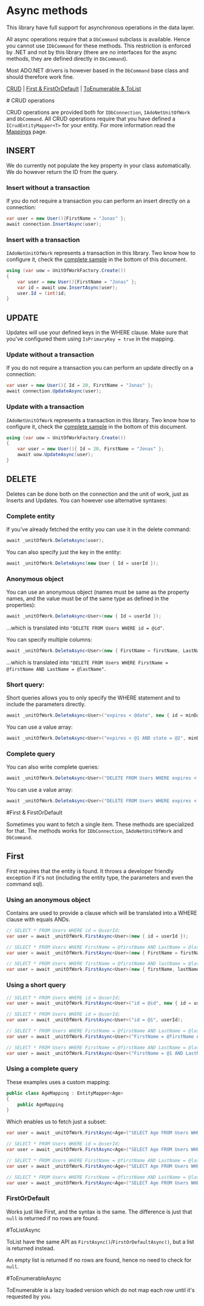﻿Async methods
==================

This library have full support for asynchronous operations in the data layer. 

All async operations 
require that a `DbCommand` subclass is available. 
Hence you cannot use `IDbCommand` for these methods. 
This restriction is 
enforced by .NET and not by this library (there are no interfaces for the async methods, they are defined directly in `DbCommand`).

Most ADO.NET drivers is however based in the `DbCommand` base class and should therefore work fine.


[CRUD](#CRUD) | [First & FirstOrDefault](#FIRST) | [ToEnumerable & ToList](TOENUMERABLE)

<a name="CRUD"/>
# CRUD operations

CRUD operations are provided both for `IDbConnection`, `IAdoNetUnitOfWork` and `DbCommand`. All CRUD operations
require that you have defined a `ICrudEntityMapper<T>` for your entity. For more information read the [Mappings](Mappings.md) page.

## INSERT

We do currently not populate the key property in your class automatically. We do however return the ID from the query.

### Insert without a transaction

If you do not require a transaction you can perform an insert directly on a connection:

```csharp
var user = new User(){FirstName = "Jonas" };
await connection.InsertAsync(user);
```

### Insert with a transaction

`IAdoNetUnitOfWork` represents a transaction in this library. Two know how to configure it, check the [complete sample](#CompleteSample) in the bottom of this document.

```csharp
using (var uow = UnitOfWorkFactory.Create())
{
    var user = new User(){FirstName = "Jonas" };
    var id = await uow.InsertAsync(user);
    user.Id = (int)id;
}
```

## UPDATE

Updates will use your defined keys in the WHERE clause. Make sure that you've configured them using `IsPrimaryKey = true` in the mapping.

### Update without a transaction

If you do not require a transaction you can perform an update directly on a connection:

```csharp
var user = new User(){ Id = 20, FirstName = "Jonas" };
await connection.UpdateAsync(user);
```

### Update with a transaction

`IAdoNetUnitOfWork` represents a transaction in this library. Two know how to configure it, check the [complete sample](#CompleteSample) in the bottom of this document.

```csharp
using (var uow = UnitOfWorkFactory.Create())
{
    var user = new User(){ Id = 20, FirstName = "Jonas" };
    await uow.UpdateAsync(user);
}
```

## DELETE

Deletes can be done both on the connection and the unit of work, just as Inserts and Updates. You can however use alternative syntaxes:

### Complete entity

If you've already fetched the entity you can use it in the delete command:

```csharp
await _unitOfWork.DeleteAsync(user);
```

You can also specify just the key in the entity:

```csharp
await _unitOfWork.DeleteAsync(new User { Id = userId });
```

### Anonymous object

You can use an anonymous object (names must be same as the property names, and the value must be of the same type as defined in the properties):

```csharp
await _unitOfWork.DeleteAsync<User>(new { Id = userId });
```

...which is translated into `"DELETE FROM Users WHERE id = @id"`. 

You can specify multiple columns:

```csharp
await _unitOfWork.DeleteAsync<User>(new { FirstName = firstName, LastName = lastName });
```

...which is translated into `"DELETE FROM Users WHERE FirstName = @firstName AND LastName = @lastName"`. 


### Short query:

Short queries allows you to only specify the WHERE statement and to include the parameters directly.

```csharp
await _unitOfWork.DeleteAsync<User>("expires < @date", new { id = minDate ));
```

You can use a value array:

```csharp
await _unitOfWork.DeleteAsync<User>("expires < @1 AND state = @2", minDate, UserState.ActivationRequired);
```

### Complete query

You can also write complete queries:

```csharp
await _unitOfWork.DeleteAsync<User>("DELETE FROM Users WHERE expires < @date", new { id = minDate ));
```

You can use a value array:

```csharp
await _unitOfWork.DeleteAsync<User>("DELETE FROM Users WHERE expires < @1 AND state = @2", minDate, UserState.ActivationRequired);
```

<a name="FIRST" />
#First & FirstOrDefault

Sometimes you want to fetch a single item. These methods are specialized for that. The methods works for `IDbConnection`, `IAdoNetUnitOfWork` and `DbCommand`.

## First

First requires that the entity is found. It throws a developer friendly exception if it's not (including the entity type, the parameters and even the command sql).

### Using an anonymous object

Contains are used to provide a clause which will be translated into a WHERE clause with equals ANDs.

```csharp
// SELECT * FROM Users WHERE id = @userId;
var user = await _unitOfWork.FirstAsync<User>(new { id = userId });

// SELECT * FROM Users WHERE FirstName = @firstName AND LastName = @lastName;
var user = await _unitOfWork.FirstAsync<User>(new { FirstName = firstName, LastName = lastName });

// SELECT * FROM Users WHERE firstName = @firstName AND lastName = @lastName;
var user = await _unitOfWork.FirstAsync<User>(new { firstName, lastName });
```

### Using a short query

```csharp
// SELECT * FROM Users WHERE id = @userId;
var user = await _unitOfWork.FirstAsync<User>("id = @id", new { id = userId });

// SELECT * FROM Users WHERE id = @userId;
var user = await _unitOfWork.FirstAsync<User>("id = @1", userId);

// SELECT * FROM Users WHERE FirstName = @firstName AND LastName = @lastName;
var user = await _unitOfWork.FirstAsync<User>("FirstName = @firstName AND LastName = @lastName", { firstName, lastName });

// SELECT * FROM Users WHERE FirstName = @firstName AND LastName = @lastName;
var user = await _unitOfWork.FirstAsync<User>("FirstName = @1 AND LastName = @2", firstName, lastName);
```

### Using a complete query

These examples uses a custom mapping:

```csharp
public class AgeMapping : EntityMapper<Age>
{
    public AgeMapping
}
```

Which enables us to fetch just a subset:

```csharp
var user = await _unitOfWork.FirstAsync<Age>("SELECT Age FROM Users WHERE id = @id", new { id = userId });

// SELECT * FROM Users WHERE id = @userId;
var user = await _unitOfWork.FirstAsync<Age>("SELECT Age FROM Users WHERE id = @1", userId);

// SELECT * FROM Users WHERE FirstName = @firstName AND LastName = @lastName;
var user = await _unitOfWork.FirstAsync<Age>("SELECT Age FROM Users WHERE FirstName = @firstName AND LastName = @lastName", { firstName, lastName });

// SELECT * FROM Users WHERE FirstName = @firstName AND LastName = @lastName;
var user = await _unitOfWork.FirstAsync<Age>("SELECT Age FROM Users WHERE FirstName = @1 AND LastName = @2", firstName, lastName);
```

### FirstOrDefault

Works just like First, and the syntax is the same. The difference is just that `null` is returned if no rows are found.

#ToListAsync

ToList have the same API as `FirstAsync()`/`FirstOrDefaultAsync()`, but a list is returned instead. 

An empty list is returned if no rows are found, hence no need to check for `null`.

#ToEnumerableAsync

ToEnumerable is a lazy loaded version which do not map each row until it's requested by you.
